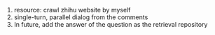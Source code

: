 1. resource: crawl zhihu website by myself
2. single-turn, parallel dialog from the comments
3. In future, add the answer of the question as the retrieval repository
